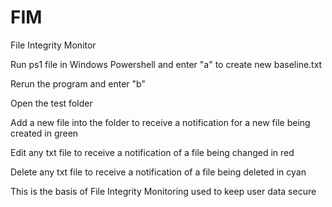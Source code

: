 # FIM
File Integrity Monitor

Run ps1 file in Windows Powershell and enter "a" to create new baseline.txt

Rerun the program and enter "b"

Open the test folder

Add a new file into the folder to receive a notification for a new file being created in green

Edit any txt file to receive a notification of a file being changed in red

Delete any txt file to receive a notification of a file being deleted in cyan

This is the basis of File Integrity Monitoring used to keep user data secure
